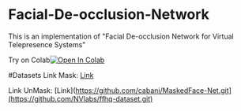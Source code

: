 # Facial-De-occlusion-Network
This is an implementation of "Facial De-occlusion Network for Virtual Telepresence Systems"

Try on Colab[![Open In Colab](https://colab.research.google.com/assets/colab-badge.svg)](https://colab.research.google.com/drive/1OrpR9FAfXnJij0ecQkgE6KGWf7kLt3p3?usp=sharing)

#Datasets
Link Mask: [Link](https://github.com/cabani/MaskedFace-Net.git)

Link UnMask: [Link](https://github.com/cabani/MaskedFace-Net.git](https://github.com/NVlabs/ffhq-dataset.git)
